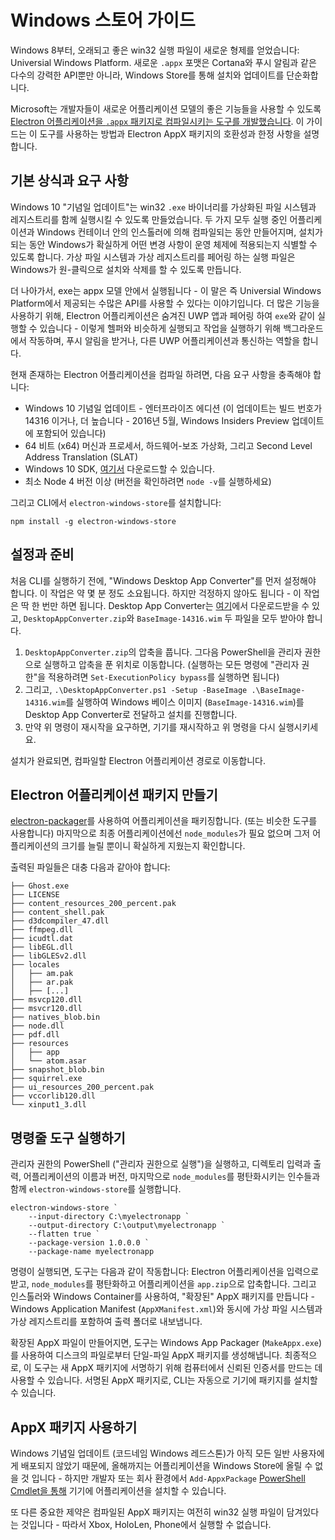 # Windows 스토어 가이드

Windows 8부터, 오래되고 좋은 win32 실행 파일이 새로운 형제를 얻었습니다: Universial
Windows Platform. 새로운 `.appx` 포맷은 Cortana와 푸시 알림과 같은 다수의 강력한
API뿐만 아니라, Windows Store를 통해 설치와 업데이트를 단순화합니다.

Microsoft는 개발자들이 새로운 어플리케이션 모델의 좋은 기능들을 사용할 수 있도록
[Electron 어플리케이션을 `.appx` 패키지로 컴파일시키는 도구를 개발했습니다](http://github.com/catalystcode/electron-windows-store).
이 가이드는 이 도구를 사용하는 방법과 Electron AppX 패키지의 호환성과 한정 사항을
설명합니다.

## 기본 상식과 요구 사항

Windows 10 "기념일 업데이트"는 win32 `.exe` 바이너리를 가상화된 파일 시스템과
레지스트리를 함께 실행시킬 수 있도록 만들었습니다. 두 가지 모두 실행 중인
어플리케이션과 Windows 컨테이너 안의 인스톨러에 의해 컴파일되는 동안 만들어지며,
설치가 되는 동안 Windows가 확실하게 어떤 변경 사항이 운영 체제에 적용되는지 식별할 수
있도록 합니다. 가상 파일 시스템과 가상 레지스트리를 페어링 하는 실행 파일은 Windows가
원-클릭으로 설치와 삭제를 할 수 있도록 만듭니다.

더 나아가서, exe는 appx 모델 안에서 실행됩니다 - 이 말은 즉 Universial Windows
Platform에서 제공되는 수많은 API를 사용할 수 있다는 이야기입니다. 더 많은 기능을
사용하기 위해, Electron 어플리케이션은 숨겨진 UWP 앱과 페어링 하여 `exe`와 같이
실행할 수 있습니다 - 이렇게 헬퍼와 비슷하게 실행되고 작업을 실행하기 위해
백그라운드에서 작동하며, 푸시 알림을 받거나, 다른 UWP 어플리케이션과 통신하는 역할을
합니다.

현재 존재하는 Electron 어플리케이션을 컴파일 하려면, 다음 요구 사항을 충족해야 합니다:

* Windows 10 기념일 업데이트 - 엔터프라이즈 에디션 (이 업데이트는 빌드 번호가 14316
  이거나, 더 높습니다 - 2016년 5월, Windows Insiders Preview 업데이트에 포함되어
  있습니다)
* 64 비트 (x64) 머신과 프로세서, 하드웨어-보조 가상화, 그리고 Second Level Address
  Translation (SLAT)
* Windows 10 SDK, [여기서](https://developer.microsoft.com/en-us/windows/downloads/windows-10-sdk)
  다운로드할 수 있습니다.
* 최소 Node 4 버전 이상 (버전을 확인하려면 `node -v`를 실행하세요)

그리고 CLI에서 `electron-windows-store`를 설치합니다:

```
npm install -g electron-windows-store
```

## 설정과 준비

처음 CLI를 실행하기 전에, "Windows Desktop App Converter"를 먼저 설정해야 합니다.
이 작업은 약 몇 분 정도 소요됩니다. 하지만 걱정하지 않아도 됩니다 - 이 작업은 딱 한
번만 하면 됩니다. Desktop App Converter는 [여기](https://www.microsoft.com/en-us/download/details.aspx?id=51691)에서
다운로드받을 수 있고, `DesktopAppConverter.zip`와 `BaseImage-14316.wim` 두 파일을
모두 받아야 합니다.

1. `DesktopAppConverter.zip`의 압축을 풉니다. 그다음 PowerShell을 관리자 권한으로
  실행하고 압축을 푼 위치로 이동합니다. (실행하는 모든 명령에 "관리자 권한"을
  적용하려면 `Set-ExecutionPolicy bypass`를 실행하면 됩니다)
2. 그리고, `.\DesktopAppConverter.ps1 -Setup -BaseImage .\BaseImage-14316.wim`를
  실행하여 Windows 베이스 이미지 (`BaseImage-14316.wim`)를 Desktop App Converter로
  전달하고 설치를 진행합니다.
3. 만약 위 명령이 재시작을 요구하면, 기기를 재시작하고 위 명령을 다시 실행시키세요.

설치가 완료되면, 컴파일할 Electron 어플리케이션 경로로 이동합니다.

## Electron 어플리케이션 패키지 만들기

[electron-packager](https://github.com/electron-userland/electron-packager)를
사용하여 어플리케이션을 패키징합니다. (또는 비슷한 도구를 사용합니다) 마지막으로 최종
어플리케이션에선 `node_modules`가 필요 없으며 그저 어플리케이션의 크기를 늘릴 뿐이니
확실하게 지웠는지 확인합니다.

출력된 파일들은 대충 다음과 같아야 합니다:

```
├── Ghost.exe
├── LICENSE
├── content_resources_200_percent.pak
├── content_shell.pak
├── d3dcompiler_47.dll
├── ffmpeg.dll
├── icudtl.dat
├── libEGL.dll
├── libGLESv2.dll
├── locales
│   ├── am.pak
│   ├── ar.pak
│   ├── [...]
├── msvcp120.dll
├── msvcr120.dll
├── natives_blob.bin
├── node.dll
├── pdf.dll
├── resources
│   ├── app
│   └── atom.asar
├── snapshot_blob.bin
├── squirrel.exe
├── ui_resources_200_percent.pak
├── vccorlib120.dll
└── xinput1_3.dll
```

## 명령줄 도구 실행하기

관리자 권한의 PowerShell ("관리자 권한으로 실행")을 실행하고, 디렉토리 입력과 출력,
어플리케이션의 이름과 버전, 마지막으로 `node_modules`를 평탄화시키는 인수들과 함께
`electron-windows-store`를 실행합니다.

```
electron-windows-store `
    --input-directory C:\myelectronapp `
    --output-directory C:\output\myelectronapp `
    --flatten true `
    --package-version 1.0.0.0 `
    --package-name myelectronapp
```

명령이 실행되면, 도구는 다음과 같이 작동합니다: Electron 어플리케이션을 입력으로 받고,
`node_modules`를 평탄화하고 어플리케이션을 `app.zip`으로 압축합니다. 그리고
인스톨러와 Windows Container를 사용하여, "확장된" AppX 패키지를 만듭니다 -
Windows Application Manifest (`AppXManifest.xml`)와 동시에 가상 파일 시스템과 가상
레지스트리를 포함하여 출력 폴더로 내보냅니다.

확장된 AppX 파일이 만들어지면, 도구는 Windows App Packager (`MakeAppx.exe`)를
사용하여 디스크의 파일로부터 단일-파일 AppX 패키지를 생성해냅니다. 최종적으로, 이
도구는 새 AppX 패키지에 서명하기 위해 컴퓨터에서 신뢰된 인증서를 만드는 데 사용할 수
있습니다. 서명된 AppX 패키지로, CLI는 자동으로 기기에 패키지를 설치할 수 있습니다.

## AppX 패키지 사용하기

Windows 기념일 업데이트 (코드네임 Windows 레드스톤)가 아직 모든 일반 사용자에게
배포되지 않았기 때문에, 올해까지는 어플리케이션을 Windows Store에 올릴 수 없을 것
입니다 - 하지만 개발자 또는 회사 환경에서 `Add-AppxPackage`
[PowerShell Cmdlet을 통해](https://technet.microsoft.com/en-us/library/hh856048.aspx)
기기에 어플리케이션을 설치할 수 있습니다.

또 다른 중요한 제약은 컴파일된 AppX 패키지는 여전히 win32 실행 파일이 담겨있다는
것입니다 - 따라서 Xbox, HoloLen, Phone에서 실행할 수 없습니다.
